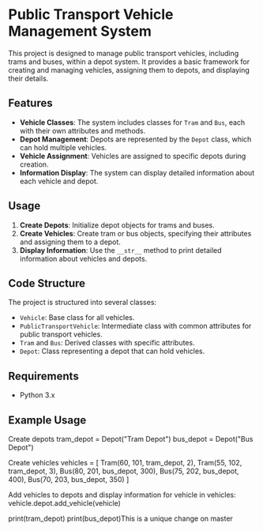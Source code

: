 # Public Transport Vehicle Management System

This project is designed to manage public transport vehicles, including trams and buses, within a depot system. It provides a basic framework for creating and managing vehicles, assigning them to depots, and displaying their details.

## Features

- **Vehicle Classes**: The system includes classes for `Tram` and `Bus`, each with their own attributes and methods.
- **Depot Management**: Depots are represented by the `Depot` class, which can hold multiple vehicles.
- **Vehicle Assignment**: Vehicles are assigned to specific depots during creation.
- **Information Display**: The system can display detailed information about each vehicle and depot.

## Usage

1. **Create Depots**: Initialize depot objects for trams and buses.
2. **Create Vehicles**: Create tram or bus objects, specifying their attributes and assigning them to a depot.
3. **Display Information**: Use the `__str__` method to print detailed information about vehicles and depots.

## Code Structure

The project is structured into several classes:
- `Vehicle`: Base class for all vehicles.
- `PublicTransportVehicle`: Intermediate class with common attributes for public transport vehicles.
- `Tram` and `Bus`: Derived classes with specific attributes.
- `Depot`: Class representing a depot that can hold vehicles.

## Requirements

- Python 3.x

## Example Usage

Create depots
tram_depot = Depot("Tram Depot")
bus_depot = Depot("Bus Depot")

Create vehicles
vehicles = [
Tram(60, 101, tram_depot, 2),
Tram(55, 102, tram_depot, 3),
Bus(80, 201, bus_depot, 300),
Bus(75, 202, bus_depot, 400),
Bus(70, 203, bus_depot, 350)
]

Add vehicles to depots and display information
for vehicle in vehicles:
vehicle.depot.add_vehicle(vehicle)

print(tram_depot)
print(bus_depot)T h i s   i s   a   u n i q u e   c h a n g e   o n   m a s t e r 
 
 
